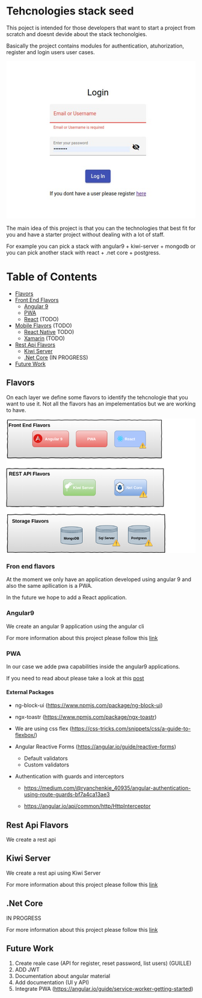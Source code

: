 # Tehcnologies stack seed

This poject is intended for those developers that want to start a project from scratch and doesnt devide about the stack techonolgies.

Basically the project contains modules for authentication, atuhorization, register and login users user cases.

![Login image](login.jpeg)

The main idea of this project is that you can the technologies that best fit for you and have a starter project without dealing with a lot of staff.

For example you can pick a stack with angular9 + kiwi-server + mongodb or you can pick another stack with react + .net core + postgress.

# Table of Contents
* [Flavors](#flavors)
* [Front End Flavors](#fron-end-flavors)
  * [Angular 9](#angular9)
  * [PWA](#pwa) 
  * [React](#react) (TODO)
* [Mobile Flavors](#mobile-flavors) (TODO)
  * [React Native](#react) TODO)
  * [Xamarin](#xamarin) (TODO)
* [Rest Api Flavors](#rest-api-flavors)
  * [Kiwi Server](#kiwi-server)
  * [.Net Core](#.net-core) (IN PROGRESS)
* [Future Work](#Future-work)

## Flavors
On each layer we define some flavors to identify the tehcnologie that you want to use it.
Not all the flavors has an impelementatios but we are working to have.

![Image stack description](stack.png)

### Fron end flavors
At the moment we only have an application developed using angular 9 and also the same apllication is a PWA.

In the  future we hope to add a React application.

### Angular9
We create an angular 9 application using the angular cli

For more information about this project please follow this [link](https://github.com/ollita7/cavepot-seed/blob/master/uis/angular9/README.md)

### PWA
In our case we adde pwa capabilities inside the angular9 applications.

If you need to read about please take a look at this [post](http://blog.cavepot.com/angular-9-pwa/)

#### External Packages
* ng-block-ui (https://www.npmjs.com/package/ng-block-ui)
* ngx-toastr (https://www.npmjs.com/package/ngx-toastr)
* We are using css flex (https://css-tricks.com/snippets/css/a-guide-to-flexbox/)
* Angular Reactive Forms (https://angular.io/guide/reactive-forms)
  * Default validators
  * Custom validators
* Authentication with guards and interceptors
  
  *  https://medium.com/@ryanchenkie_40935/angular-authentication-using-route-guards-bf7a4ca13ae3
  
  * https://angular.io/api/common/http/HttpInterceptor

## Rest Api Flavors
We create a rest api

## Kiwi Server
We create a rest api using Kiwi Server

For more information about this project please follow this [link](https://github.com/ollita7/cavepot-seed/blob/master/apis/kiwi-server/README.md)


## .Net Core
IN PROGRESS

For more information about this project please follow this [link](https://github.com/ollita7/cavepot-seed/blob/master/apis/.dotnetcore/README.md)

## Future Work
1. Create reale case (API for register, reset password, list users) (GUILLE)
2. ADD JWT
3. Documentation about angular material
4. Add documentation (UI y API)
5. Integrate PWA (https://angular.io/guide/service-worker-getting-started)
